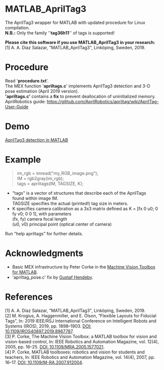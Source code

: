 # MATLAB_AprilTag3
The AprilTag3 wrapper for MATLAB with updated procedure for Linux compilation.<br />
**N.B.:** Only the family ''**tag36h11**'' of tags is supported!<br />

**Please cite this software if you use MATLAB_AprilTag3 in your research:**<br />
[1] A. A. Díaz Salazar, "MATLAB_AprilTag3", Linköping, Sweden, 2019.

# Procedure
Read '**procedure.txt**'. <br />
The MEX function '**apriltags.c**' implements AprilTag3 detection and 3-D pose estimation (April 2019 version).<br />
**'apriltags.c'** contains a **fix** to prevent deallocation of uninitialized memory.<br />
AprilRobotics guide: https://github.com/AprilRobotics/apriltag/wiki/AprilTag-User-Guide

# Demo
[AprilTag3 detection in MATLAB](https://youtu.be/ptx3UyyvmTA)

# Example
> im_rgb = imread("my_RGB_image.png"); <br />
  IM = rgb2gray(im_rgb); <br />
  tags = apriltags(IM, TAGSIZE, K); <br />

- "tags" is a vector of structures that describe each of the AprilTags found within image IM. <br />
TAGSIZE specifies the actual (printed!) tag size in meters. <br />
- K specifies camera calibration as a 3x3 matrix defined as K = [fx 0 u0; 0 fy v0; 0 0 1], with parameters <br />
  (fx, fy)	camera focal length <br />
  (u0, v0)	principal point (optical center of camera) <br />

Run "help apriltags" for further details.

# Acknowledgments
- Basic MEX infrastructure by Peter Corke in the [Machine Vision Toolbox for MATLAB](http://petercorke.com/wordpress/toolboxes/machine-vision-toolbox).
- 'apriltag_pose.c' fix by [Gustaf Hendeby](http://users.isy.liu.se/en/rt/hendeby).

# References
[1] A. A. Díaz Salazar, "MATLAB_AprilTag3", Linköping, Sweden, 2019.<br />
[2] M. Krogius, A. Haggenmiller, and E. Olson, “Flexible Layouts for Fiducial Tags”, In: 2019 IEEE/RSJ International Conference on Intelligent Robots and Systems (IROS), 2019, pp. 1898–1903. [DOI: 10.1109/IROS40897.2019.8967787](https://ieeexplore.ieee.org/document/8967787).<br />
[3] P. Corke, The Machine Vision Toolbox: a MATLAB toolbox for vision and vision-based control, In: IEEE Robotics and Automation Magazine, vol. 12(4), 2005, pp. 16–25. [DOI: 10.1109/MRA.2005.1577021](https://ieeexplore.ieee.org/document/1577021).<br />
[4] P. Corke, MATLAB toolboxes: robotics and vision for students and teachers, In: IEEE Robotics and Automation Magazine, vol. 14(4), 2007, pp. 16–17. [DOI: 10.1109/M-RA.2007.912004](https://ieeexplore.ieee.org/document/4437745).
